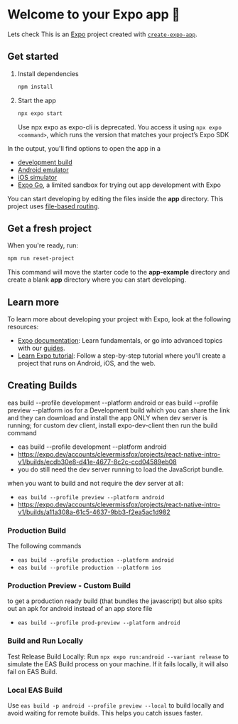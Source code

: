 # Welcome to your Expo app 👋

Lets check This is an [Expo](https://expo.dev) project created with [`create-expo-app`](https://www.npmjs.com/package/create-expo-app).

## Get started

1. Install dependencies

   ```bash
   npm install
   ```

2. Start the app

   ```bash
   npx expo start
   ```

   Use npx expo as expo-cli is deprecated.
   You access it using `npx expo <command>`, which runs the version that matches your project’s Expo SDK

In the output, you'll find options to open the app in a

- [development build](https://docs.expo.dev/develop/development-builds/introduction/)
- [Android emulator](https://docs.expo.dev/workflow/android-studio-emulator/)
- [iOS simulator](https://docs.expo.dev/workflow/ios-simulator/)
- [Expo Go](https://expo.dev/go), a limited sandbox for trying out app development with Expo

You can start developing by editing the files inside the **app** directory. This project uses [file-based routing](https://docs.expo.dev/router/introduction).

## Get a fresh project

When you're ready, run:

```bash
npm run reset-project
```

This command will move the starter code to the **app-example** directory and create a blank **app** directory where you can start developing.

## Learn more

To learn more about developing your project with Expo, look at the following resources:

- [Expo documentation](https://docs.expo.dev/): Learn fundamentals, or go into advanced topics with our [guides](https://docs.expo.dev/guides).
- [Learn Expo tutorial](https://docs.expo.dev/tutorial/introduction/): Follow a step-by-step tutorial where you'll create a project that runs on Android, iOS, and the web.

## Creating Builds

eas build --profile development --platform android or eas build --profile preview --platform ios for a Development build which you can share the link and they can download and install the app ONLY when dev server is running; for custom dev client, install expo-dev-client then run the build command

- eas build --profile development --platform android
- https://expo.dev/accounts/clevermissfox/projects/react-native-intro-v1/builds/ecdb30e8-d41e-4677-8c2c-ccd04589eb08
- you do still need the dev server running to load the JavaScript bundle.

when you want to build and not require the dev server at all:

- `eas build --profile preview --platform android`
- https://expo.dev/accounts/clevermissfox/projects/react-native-intro-v1/builds/a11a308a-61c5-4637-9bb3-f2ea5ac1d982

### Production Build

The following commands

- `eas build --profile production --platform android`
- `eas build --profile production --platform ios`

### Production Preview - Custom Build

to get a production ready build (that bundles the javascript) but also spits out an apk for android instead of an app store file

- `eas build --profile prod-preview --platform android`

### Build and Run Locally

Test Release Build Locally: Run `npx expo run:android --variant release` to simulate the EAS Build process on your machine. If it fails locally, it will also fail on EAS Build.

### Local EAS Build

Use `eas build -p android --profile preview --local` to build locally and avoid waiting for remote builds. This helps you catch issues faster.
